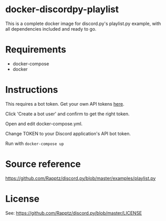 # docker-discordpy-playlist

This is a complete docker image for discord.py's playlist.py example, with all dependencies included and ready to go.

# Requirements

* docker-compose
* docker

# Instructions

This requires a bot token.
Get your own API tokens [here](https://discordapp.com/developers/applications/me).

Click 'Create a bot user' and confirm to get the right token.

Open and edit docker-compose.yml.

Change TOKEN to your Discord application's API bot token.

Run with `docker-compose up`

# Source reference

 https://github.com/Rapptz/discord.py/blob/master/examples/playlist.py

# License

See: https://github.com/Rapptz/discord.py/blob/master/LICENSE
